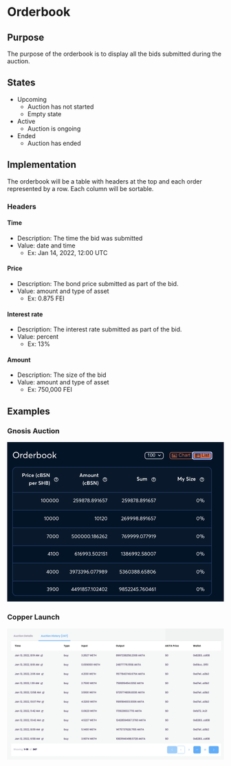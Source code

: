 # Orderbook

## Purpose

The purpose of the orderbook is to display all the bids submitted during the auction.

## States

- Upcoming
  - Auction has not started
  - Empty state
- Active
  - Auction is ongoing
- Ended
  - Auction has ended

## Implementation

The orderbook will be a table with headers at the top and each order represented by a row. Each column will be sortable.

### Headers

#### Time

- Description: The time the bid was submitted
- Value: date and time
  - Ex: Jan 14, 2022, 12:00 UTC

#### Price

- Description: The bond price submitted as part of the bid.
- Value: amount and type of asset
  - Ex: 0.875 FEI

#### Interest rate

- Description: The interest rate submitted as part of the bid.
- Value: percent
  - Ex: 13%

#### Amount

- Description: The size of the bid
- Value: amount and type of asset
  - Ex: 750,000 FEI

## Examples

### Gnosis Auction

![](../../../assets/gnosis/order_book.png)

### Copper Launch

![](../../../assets/copper/order_book.png)

